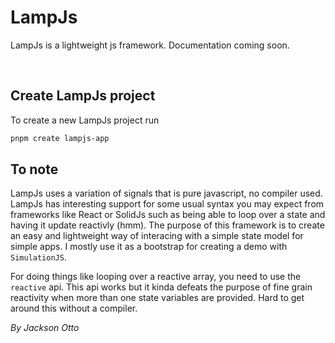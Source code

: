 # LampJs

LampJs is a lightweight js framework. Documentation coming soon.

<br>

## Create LampJs project

To create a new LampJs project run

```sh
pnpm create lampjs-app
```

## To note

LampJs uses a variation of signals that is pure javascript, no compiler used. LampJs has interesting support for some usual syntax you may expect from frameworks like React or SolidJs such as being able to loop over a state and having it update reactivly (hmm). The purpose of this framework is to create an easy and lightweight way of interacing with a simple state model for simple apps. I mostly use it as a bootstrap for creating a demo with `SimulationJS`.

For doing things like looping over a reactive array, you need to use the `reactive` api. This api works but it kinda defeats the purpose of fine grain reactivity when more than one state variables are provided. Hard to get around this without a compiler.

_By Jackson Otto_
